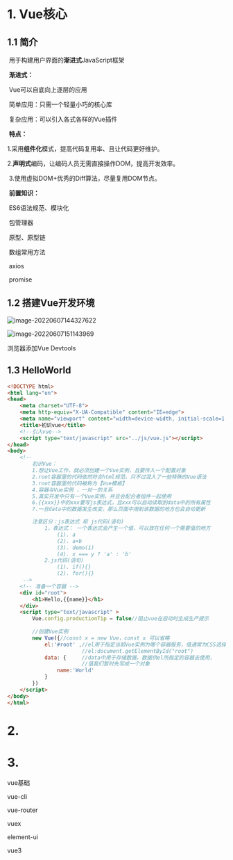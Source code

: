 # 1. Vue核心

## 1.1 简介

​		用于构建用户界面的**渐进式**JavaScript框架

​		**渐进式：**

​		Vue可以自底向上逐层的应用

​		简单应用：只需一个轻量小巧的核心库

​		复杂应用：可以引入各式各样的Vue插件

​		**特点：**

​		1.采用**组件化**模式，提高代码复用率、且让代码更好维护。

​		2.**声明式**编码，让编码人员无需直接操作DOM，提高开发效率。

​		3.使用虚拟DOM+优秀的Diff算法，尽量复用DOM节点。

​		**前置知识：**

​		ES6语法规范、模块化

​		包管理器

​		原型、原型链

​		数组常用方法

​		axios

​		promise



## 1.2 搭建Vue开发环境

![image-20220607144327622](https://raw.githubusercontent.com/Jayfei-Wu/NotePic/master/pic/image-20220607144327622.png)

![image-20220607151143969](https://raw.githubusercontent.com/Jayfei-Wu/NotePic/master/pic/image-20220607151143969.png)

浏览器添加Vue Devtools

## 1.3 HelloWorld

```html
<!DOCTYPE html>
<html lang="en">
<head>
    <meta charset="UTF-8">
    <meta http-equiv="X-UA-Compatible" content="IE=edge">
    <meta name="viewport" content="width=device-width, initial-scale=1.0">
    <title>初识vue</title>
    <!--引入vue-->
    <script type="text/javascript" src="../js/vue.js"></script>
</head>
<body>
    <!-- 
        初识Vue：
        1.想让Vue工作，就必须创建一个Vue实例，且要传入一个配置对象
        2.root容器里的代码依然符合html规范，只不过混入了一些特殊的Vue语法
        3.root容器里的代码被称为【Vue模板】
        4.容器与Vue实例 ，一对一的关系
        5.真实开发中只有一个Vue实例，并且会配合者组件一起使用
        6.{{xxx}}中的xxx要写js表达式，且xxx可以自动读取到data中的所有属性
        7.一旦data中的数据发生改变，那么页面中用到该数据的地方也会自动更新

        注意区分：js表达式 和 js代码(语句)
            1，表达式： 一个表达式会产生一个值，可以放在任何一个需要值的地方
                (1). a
                (2). a+b
                (3). demo(1)
                (4). x === y ? 'a' : 'b'
            2.js代码(语句)
                (1). if(){}
                (2). for(){}
     -->
    <!-- 准备一个容器 -->
    <div id="root">
        <h1>Hello,{{name}}</h1>
    </div>
    <script type="text/javascript" >
        Vue.config.productionTip = false//阻止vue在启动时生成生产提示
        
        //创建Vue实例
        new Vue({//const x = new Vue，const x 可以省略
            el:'#root' ,//el用于指定当前Vue实例为哪个容器服务，值通常为CSS选择器字符串
                        //el:document.getElementById("root") 
            data: {     //data中用于存储数据，数据供el所指定的容器去使用，
                        //值我们暂时先写成一个对象
                name:'World'
            }
        })
    </script>
</body>
</html>
```





























































# 2.

# 3.

vue基础

vue-cli

vue-router

vuex

element-ui

vue3

